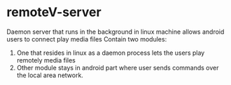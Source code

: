 # remoteV-server
Daemon server that runs in the background in linux machine allows android users to connect play media files
Contain two modules:
1. One that resides in linux as a daemon process lets the users play remotely media files
2. Other module stays in android part where user sends commands over the local area network.
